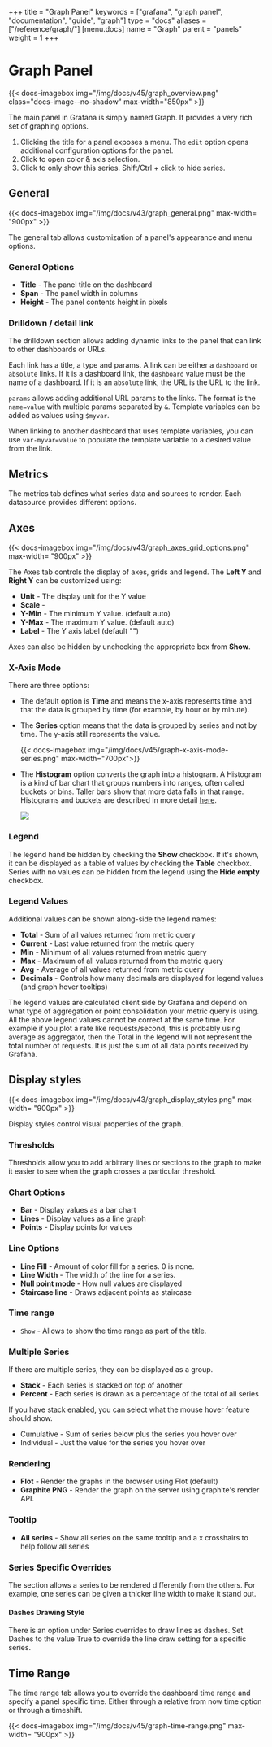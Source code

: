 +++
title = "Graph Panel"
keywords = ["grafana", "graph panel", "documentation", "guide", "graph"]
type = "docs"
aliases = ["/reference/graph/"]
[menu.docs]
name = "Graph"
parent = "panels"
weight = 1
+++

# Graph Panel

{{< docs-imagebox img="/img/docs/v45/graph_overview.png" class="docs-image--no-shadow" max-width="850px" >}}

The main panel in Grafana is simply named Graph. It provides a very rich set of graphing options.

1. Clicking the title for a panel exposes a menu.  The `edit` option opens additional configuration
options for the panel.
2. Click to open color & axis selection.
3. Click to only show this series. Shift/Ctrl + click to hide series.

## General

{{< docs-imagebox img="/img/docs/v43/graph_general.png"  max-width= "900px" >}}

The general tab allows customization of a panel's appearance and menu options.

### General Options

- **Title** - The panel title on the dashboard
- **Span** - The panel width in columns
- **Height** - The panel contents height in pixels

### Drilldown / detail link

The drilldown section allows adding dynamic links to the panel that can link to other dashboards
or URLs.

Each link has a title, a type and params.  A link can be either a ``dashboard`` or ``absolute`` links.
If it is a dashboard link, the `dashboard` value must be the name of a dashboard.  If it is an
`absolute` link, the URL is the URL to the link.

``params`` allows adding additional URL params to the links.  The format is the ``name=value`` with
multiple params separated by ``&``.  Template variables can be added as values using ``$myvar``.

When linking to another dashboard that uses template variables, you can use ``var-myvar=value`` to
populate the template variable to a desired value from the link.

## Metrics

The metrics tab defines what series data and sources to render.  Each datasource provides different
options.

## Axes

{{< docs-imagebox img="/img/docs/v43/graph_axes_grid_options.png"  max-width= "900px" >}}

The Axes tab controls the display of axes, grids and legend.  The **Left Y** and **Right Y** can be customized using:

- **Unit** - The display unit for the Y value
- **Scale** -
- **Y-Min** - The minimum Y value. (default auto)
- **Y-Max** - The maximum Y value. (default auto)
- **Label** - The Y axis label (default "")

Axes can also be hidden by unchecking the appropriate box from **Show**.

### X-Axis Mode

There are three options:

- The default option is **Time** and means the x-axis represents time and that the data is grouped by time (for example, by hour or by minute).

- The **Series** option means that the data is grouped by series and not by time. The y-axis still represents the value.

    {{< docs-imagebox img="/img/docs/v45/graph-x-axis-mode-series.png" max-width="700px">}}

- The **Histogram** option converts the graph into a histogram. A Histogram is a kind of bar chart that groups numbers into ranges, often called buckets or bins. Taller bars show that more data falls in that range. Histograms and buckets are described in more detail [here](http://docs.grafana.org/features/panels/heatmap/#histograms-and-buckets).

    <img src="/img/docs/v43/heatmap_histogram.png" class="no-shadow">

### Legend

The legend hand be hidden by checking the **Show** checkbox.  If it's shown, it can be
displayed as a table of values by checking the **Table** checkbox.  Series with no
values can be hidden from the legend using the **Hide empty** checkbox.

### Legend Values

Additional values can be shown along-side the legend names:

- **Total** - Sum of all values returned from metric query
- **Current** - Last value returned from the metric query
- **Min** - Minimum of all values returned from metric query
- **Max** - Maximum of all values returned from the metric query
- **Avg** - Average of all values returned from metric query
- **Decimals** - Controls how many decimals are displayed for legend values (and graph hover tooltips)

The legend values are calculated client side by Grafana and depend on what type of
aggregation or point consolidation your metric query is using. All the above legend values cannot
be correct at the same time. For example if you plot a rate like requests/second, this is probably
using average as aggregator, then the Total in the legend will not represent the total number of requests.
It is just the sum of all data points received by Grafana.

## Display styles

{{< docs-imagebox img="/img/docs/v43/graph_display_styles.png"  max-width= "900px" >}}

Display styles control visual properties of the graph.

### Thresholds

Thresholds allow you to add arbitrary lines or sections to the graph to make it easier to see when
the graph crosses a particular threshold.


### Chart Options

- **Bar** - Display values as a bar chart
- **Lines** - Display values as a line graph
- **Points** - Display points for values

### Line Options

- **Line Fill** - Amount of color fill for a series. 0 is none.
- **Line Width** - The width of the line for a series.
- **Null point mode** - How null values are displayed
- **Staircase line** - Draws adjacent points as staircase

### Time range
- ``Show`` - Allows to show the time range as part of the title.

### Multiple Series

If there are multiple series, they can be displayed as a group.

- **Stack** - Each series is stacked on top of another
- **Percent** - Each series is drawn as a percentage of the total of all series

If you have stack enabled, you can select what the mouse hover feature should show.

- Cumulative - Sum of series below plus the series you hover over
- Individual - Just the value for the series you hover over

### Rendering

- **Flot** - Render the graphs in the browser using Flot (default)
- **Graphite PNG** - Render the graph on the server using graphite's render API.

### Tooltip

- **All series** - Show all series on the same tooltip and a x crosshairs to help follow all series

### Series Specific Overrides

The section allows a series to be rendered differently from the others. For example, one series can be given
a thicker line width to make it stand out.

#### Dashes Drawing Style

There is an option under Series overrides to draw lines as dashes. Set Dashes to the value True to override the line draw setting for a specific series.

## Time Range

The time range tab allows you to override the dashboard time range and specify a panel specific time. Either through a relative from now time option or through a timeshift.

{{< docs-imagebox img="/img/docs/v45/graph-time-range.png"  max-width= "900px" >}}
